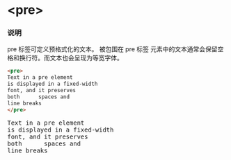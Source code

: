 # &lt;pre&gt;

### 说明
pre 标签可定义预格式化的文本。
被包围在 pre 标签 元素中的文本通常会保留空格和换行符。而文本也会呈现为等宽字体。


```html
<pre>
Text in a pre element
is displayed in a fixed-width
font, and it preserves
both      spaces and
line breaks
</pre>
```
<pre>
Text in a pre element
is displayed in a fixed-width
font, and it preserves
both      spaces and
line breaks
</pre>





